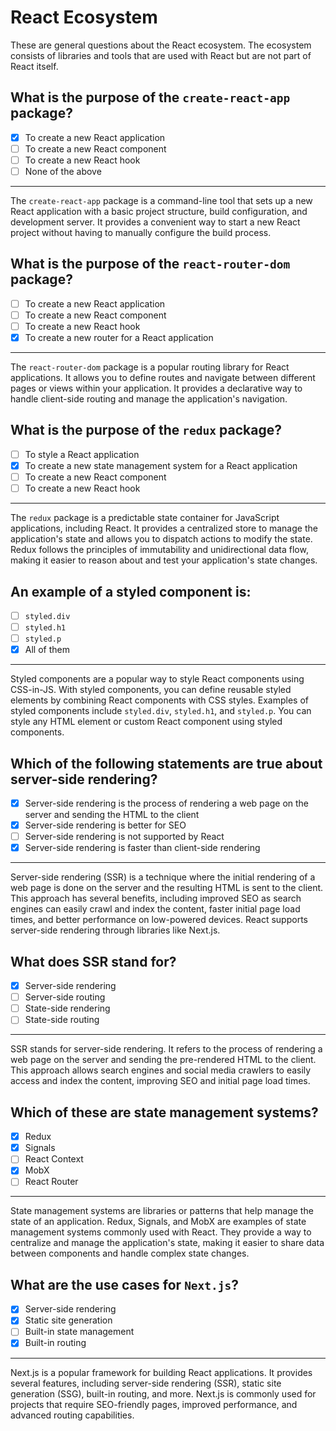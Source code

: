 # React Ecosystem

These are general questions about the React ecosystem. The ecosystem consists of libraries and tools that are used with React but are not part of React itself.

## What is the purpose of the `create-react-app` package?

- [x] To create a new React application
- [ ] To create a new React component
- [ ] To create a new React hook
- [ ] None of the above

---

The `create-react-app` package is a command-line tool that sets up a new React application with a basic project structure, build configuration, and development server. It provides a convenient way to start a new React project without having to manually configure the build process.

## What is the purpose of the `react-router-dom` package?

- [ ] To create a new React application
- [ ] To create a new React component
- [ ] To create a new React hook
- [x] To create a new router for a React application

---

The `react-router-dom` package is a popular routing library for React applications. It allows you to define routes and navigate between different pages or views within your application. It provides a declarative way to handle client-side routing and manage the application's navigation.

## What is the purpose of the `redux` package?

- [ ] To style a React application
- [x] To create a new state management system for a React application
- [ ] To create a new React component
- [ ] To create a new React hook

---

The `redux` package is a predictable state container for JavaScript applications, including React. It provides a centralized store to manage the application's state and allows you to dispatch actions to modify the state. Redux follows the principles of immutability and unidirectional data flow, making it easier to reason about and test your application's state changes.

## An example of a styled component is:

- [ ] `styled.div`
- [ ] `styled.h1`
- [ ] `styled.p`
- [x] All of them

---

Styled components are a popular way to style React components using CSS-in-JS. With styled components, you can define reusable styled elements by combining React components with CSS styles. Examples of styled components include `styled.div`, `styled.h1`, and `styled.p`. You can style any HTML element or custom React component using styled components.

## Which of the following statements are true about server-side rendering?

- [x] Server-side rendering is the process of rendering a web page on the server and sending the HTML to the client
- [x] Server-side rendering is better for SEO
- [ ] Server-side rendering is not supported by React
- [x] Server-side rendering is faster than client-side rendering

---

Server-side rendering (SSR) is a technique where the initial rendering of a web page is done on the server and the resulting HTML is sent to the client. This approach has several benefits, including improved SEO as search engines can easily crawl and index the content, faster initial page load times, and better performance on low-powered devices. React supports server-side rendering through libraries like Next.js.

## What does SSR stand for?

- [x] Server-side rendering
- [ ] Server-side routing
- [ ] State-side rendering
- [ ] State-side routing

---

SSR stands for server-side rendering. It refers to the process of rendering a web page on the server and sending the pre-rendered HTML to the client. This approach allows search engines and social media crawlers to easily access and index the content, improving SEO and initial page load times.

## Which of these are state management systems?

- [x] Redux
- [x] Signals
- [ ] React Context
- [x] MobX
- [ ] React Router

---

State management systems are libraries or patterns that help manage the state of an application. Redux, Signals, and MobX are examples of state management systems commonly used with React. They provide a way to centralize and manage the application's state, making it easier to share data between components and handle complex state changes.

## What are the use cases for `Next.js`?

- [x] Server-side rendering
- [x] Static site generation
- [ ] Built-in state management
- [x] Built-in routing

---

Next.js is a popular framework for building React applications. It provides several features, including server-side rendering (SSR), static site generation (SSG), built-in routing, and more. Next.js is commonly used for projects that require SEO-friendly pages, improved performance, and advanced routing capabilities.
